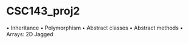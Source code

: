 # CSC143_proj2
• Inheritance • Polymorphism • Abstract classes • Abstract methods • Arrays: 2D Jagged
